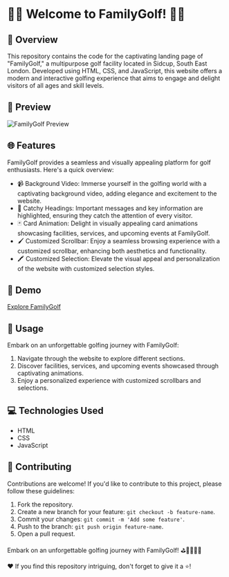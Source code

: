 # 🏌️‍♂️ Welcome to FamilyGolf! 🏌️‍♀️

## 📜 Overview

This repository contains the code for the captivating landing page of "FamilyGolf," a multipurpose golf facility located in Sidcup, South East London. Developed using HTML, CSS, and JavaScript, this website offers a modern and interactive golfing experience that aims to engage and delight visitors of all ages and skill levels.

## 👀 Preview
![FamilyGolf Preview](https://github.com/LearnerAnuja/FamilyGolf/assets/96904529/79e6bc49-993d-4d35-b734-9a29fb0d5f07)

## 🌐 Features

FamilyGolf provides a seamless and visually appealing platform for golf enthusiasts. Here's a quick overview:
<br>
<ul>
  <li>📹 Background Video: Immerse yourself in the golfing world with a captivating background video, adding elegance and excitement to the website.</li>
  <li>🎯 Catchy Headings: Important messages and key information are highlighted, ensuring they catch the attention of every visitor.</li>
  <li>🃏 Card Animation: Delight in visually appealing card animations showcasing facilities, services, and upcoming events at FamilyGolf.</li>
  <li>🖌️ Customized Scrollbar: Enjoy a seamless browsing experience with a customized scrollbar, enhancing both aesthetics and functionality.</li>
  <li>🖍️ Customized Selection: Elevate the visual appeal and personalization of the website with customized selection styles.</li>
</ul>

## 📸 Demo

[Explore FamilyGolf](https://github.com/LearnerAnuja/FamilyGolf/assets/96904529/79e6bc49-993d-4d35-b734-9a29fb0d5f07)

## 🚀 Usage

Embark on an unforgettable golfing journey with FamilyGolf:

1. Navigate through the website to explore different sections.
2. Discover facilities, services, and upcoming events showcased through captivating animations.
3. Enjoy a personalized experience with customized scrollbars and selections.

## 💻 Technologies Used

- HTML
- CSS
- JavaScript

## 🤝 Contributing

Contributions are welcome! If you'd like to contribute to this project, please follow these guidelines:

1. Fork the repository.
2. Create a new branch for your feature: `git checkout -b feature-name`.
3. Commit your changes: `git commit -m 'Add some feature'`.
4. Push to the branch: `git push origin feature-name`.
5. Open a pull request.

Embark on an unforgettable golfing journey with FamilyGolf! ⛳️🏌️‍♂️🏌️‍♀️

❤️ If you find this repository intriguing, don't forget to give it a ⭐️!
